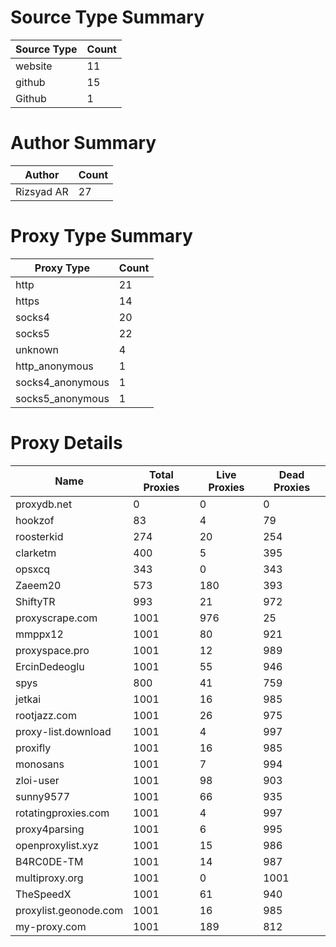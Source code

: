# Source Type Summary

| Source Type | Count |
|-------------|-------|
| website | 11 |
| github | 15 |
| Github | 1 |


# Author Summary

| Author | Count |
|--------|-------|
| Rizsyad AR | 27 |


# Proxy Type Summary

| Proxy Type | Count |
|------------|-------|
| http | 21 |
| https | 14 |
| socks4 | 20 |
| socks5 | 22 |
| unknown | 4 |
| http_anonymous | 1 |
| socks4_anonymous | 1 |
| socks5_anonymous | 1 |


# Proxy Details

| Name | Total Proxies | Live Proxies | Dead Proxies |
|------|---------------|--------------|---------------|
| proxydb.net | 0 | 0 | 0 |
| hookzof | 83 | 4 | 79 |
| roosterkid | 274 | 20 | 254 |
| clarketm | 400 | 5 | 395 |
| opsxcq | 343 | 0 | 343 |
| Zaeem20 | 573 | 180 | 393 |
| ShiftyTR | 993 | 21 | 972 |
| proxyscrape.com | 1001 | 976 | 25 |
| mmppx12 | 1001 | 80 | 921 |
| proxyspace.pro | 1001 | 12 | 989 |
| ErcinDedeoglu | 1001 | 55 | 946 |
| spys | 800 | 41 | 759 |
| jetkai | 1001 | 16 | 985 |
| rootjazz.com | 1001 | 26 | 975 |
| proxy-list.download | 1001 | 4 | 997 |
| proxifly | 1001 | 16 | 985 |
| monosans | 1001 | 7 | 994 |
| zloi-user | 1001 | 98 | 903 |
| sunny9577 | 1001 | 66 | 935 |
| rotatingproxies.com | 1001 | 4 | 997 |
| proxy4parsing | 1001 | 6 | 995 |
| openproxylist.xyz | 1001 | 15 | 986 |
| B4RC0DE-TM | 1001 | 14 | 987 |
| multiproxy.org | 1001 | 0 | 1001 |
| TheSpeedX | 1001 | 61 | 940 |
| proxylist.geonode.com | 1001 | 16 | 985 |
| my-proxy.com | 1001 | 189 | 812 |
